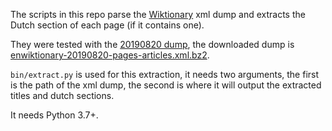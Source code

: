 
The scripts in this repo parse the [Wiktionary](https://en.wiktionary.org/) xml dump and extracts the Dutch section of each page (if it contains one).

They were tested with the [20190820 dump](https://dumps.wikimedia.org/enwiktionary/20190820/), the downloaded dump is [enwiktionary-20190820-pages-articles.xml.bz2](https://dumps.wikimedia.org/enwiktionary/20190820/enwiktionary-20190820-pages-articles.xml.bz2).

`bin/extract.py` is used for this extraction, it needs two arguments, the first is the path of the xml dump, the second is where it will output the extracted titles and dutch sections.

It needs Python 3.7+.
